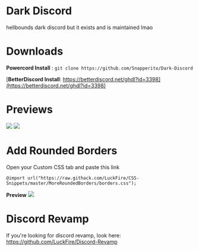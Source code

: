 # Dark Discord
 hellbounds dark discord but it exists and is maintained lmao

# Downloads
**Powercord Install** : `git clone https://github.com/Snapperito/Dark-Discord`

[**BetterDiscord Install**: https://betterdiscord.net/ghdl?id=3398](https://betterdiscord.net/ghdl?id=3398)
# Previews

![](https://cdn.discordapp.com/attachments/757721053379297423/761422431960432710/unknown.png)
![](https://cdn.discordapp.com/attachments/757721053379297423/761423393823916032/unknown.png)

# Add Rounded Borders
Open your Custom CSS tab and paste this link
```
@import url("https://raw.githack.com/LuckFire/CSS-Snippets/master/MoreRoundedBorders/borders.css");
```

**Preview**
![](https://cdn.discordapp.com/attachments/757721053379297423/761423997186473984/unknown.png)

# Discord Revamp
If you're looking for discord revamp, look here: https://github.com/LuckFire/Discord-Revamp
